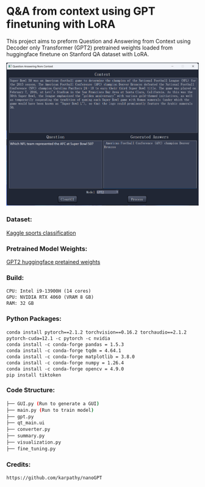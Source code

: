 # Q&A from context using GPT finetuning with LoRA

This project aims to preform Question and Answering from Context using Decoder only Transformer (GPT2) pretrained weights loaded from huggingface finetune on Stanford QA dataset with LoRA.

![QA](external/GUI.png)


### Dataset: 
[Kaggle sports classification](https://www.kaggle.com/datasets/rtatman/questionanswer-dataset/data)


### Pretrained Model Weights:
[GPT2 huggingface pretained weights](https://huggingface.co/openai-community/gpt2)


### Build: 

	CPU: Intel i9-13900H (14 cores)
	GPU: NVIDIA RTX 4060 (VRAM 8 GB)
	RAM: 32 GB


### Python Packages:

	conda install pytorch==2.1.2 torchvision==0.16.2 torchaudio==2.1.2 pytorch-cuda=12.1 -c pytorch -c nvidia
	conda install -c conda-forge pandas = 1.5.3
	conda install -c conda-forge tqdm = 4.64.1
	conda install -c conda-forge matplotlib = 3.8.0
	conda install -c conda-forge numpy = 1.26.4
	conda install -c conda-forge opencv = 4.9.0
	pip install tiktoken


### Code Structure:
```bash
├── GUI.py (Run to generate a GUI)
├── main.py (Run to train model)
├── gpt.py
├── qt_main.ui
├── converter.py
├── summary.py
├── visualization.py
├── fine_tuning.py

```


### Credits:
	https://github.com/karpathy/nanoGPT